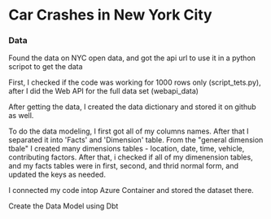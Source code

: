 # Car Crashes in New York City 

### Data
Found the data on NYC open data, and got the api url to use it in a python scripot to get the data

First, I checked if the code was working for 1000 rows only (script_tets.py), after I did the Web API for the full data set (webapi_data)

After getting the data, I created the data dictionary and stored it on github as well.

To do the data modeling, I first got all of my columns names. After that I separated it into 'Facts' and 'Dimension' table. From the "general dimension tbale" I created many dimensions tables - location, date, time, vehicle, contributing factors. After that, i checked if all of my dimenension tables, and my facts tables were in first, second, and thrid normal form, and updated the keys as needed. 

I connected my code intop Azure Container and stored the dataset there. 

Create the Data Model using Dbt 
